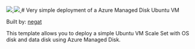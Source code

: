 

<a href="https://portal.azure.com/#create/Microsoft.Template/uri/https%3A%2F%2Fraw.githubusercontent.com%2Fchagarw%2FMDPP%2Fmaster%2F101-vmss-os-data%2Fazuredeploy.json" target="_blank">
    <img src="http://azuredeploy.net/deploybutton.png"/>
</a>
<a href="http://armviz.io/#/?load=https%3A%2F%2Fraw.githubusercontent.com%2Fchagarw%2FMDPP%2Fmaster%2F101-vmss-os-data%2Fazuredeploy.json" target="_blank">
    <img src="http://armviz.io/visualizebutton.png"/>
</a># Very simple deployment of a Azure Managed Disk Ubuntu VM

Built by: [negat](https://github.com/gatneil)

This template allows you to deploy a simple Ubuntu VM Scale Set with OS disk and data disk using Azure Managed Disk.

